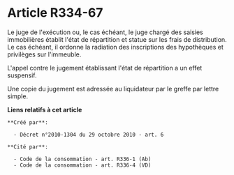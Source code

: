 # Article R334-67

Le juge de l'exécution ou, le cas échéant, le juge chargé des saisies immobilières établit l'état de répartition et statue
sur les frais de distribution. Le cas échéant, il ordonne la radiation des inscriptions des hypothèques et privilèges sur
l'immeuble. 

L'appel contre le jugement établissant l'état de répartition a un effet suspensif. 

Une copie du jugement est adressée au liquidateur par le greffe par lettre simple.

**Liens relatifs à cet article**

	**Créé par**:

	  - Décret n°2010-1304 du 29 octobre 2010 - art. 6

	**Cité par**:

	  - Code de la consommation - art. R336-1 (Ab)
	  - Code de la consommation - art. R336-4 (VD)
